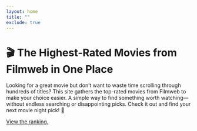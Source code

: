 ```yaml
---
layout: home
title: ""
exclude: true
---
```


# 🎬 **The Highest-Rated Movies from Filmweb in One Place**

Looking for a great movie but don’t want to waste time scrolling through hundreds of titles? This site gathers the top-rated movies from Filmweb to make your choice easier. A simple way to find something worth watching—without endless searching or disappointing picks. Check it out and find your next movie night pick! 🍿

[View the ranking.](/scraped_filmweb_ranking/movies/)
